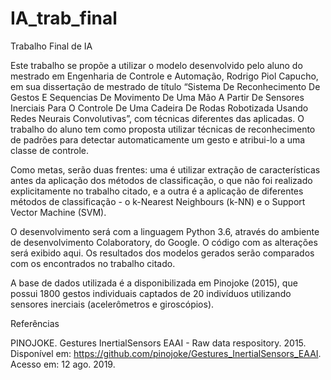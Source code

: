# IA_trab_final

Trabalho Final de IA

Este trabalho se propõe a utilizar o modelo desenvolvido pelo aluno do mestrado em Engenharia de Controle e Automação, Rodrigo Piol Capucho, em sua dissertação de mestrado de título “Sistema De Reconhecimento De Gestos E Sequencias De Movimento De Uma Mão A Partir De Sensores Inerciais Para O Controle De Uma Cadeira De Rodas Robotizada Usando Redes Neurais Convolutivas”, com técnicas diferentes das aplicadas. O trabalho do aluno tem como proposta utilizar técnicas de reconhecimento de padrões para detectar automaticamente um gesto e atribui-lo a uma classe de controle.

Como metas, serão duas frentes: uma é utilizar extração de características antes da aplicação dos métodos de classificação, o que não foi realizado explicitamente no trabalho citado, e a outra é a aplicação de diferentes métodos de classificação - o k-Nearest Neighbours (k-NN) e o Support Vector Machine (SVM).

O desenvolvimento será com a linguagem Python 3.6, através do ambiente de desenvolvimento Colaboratory, do Google. O código com as alterações será exibido aqui. Os resultados dos modelos gerados serão comparados com os encontrados no trabalho citado.

A base de dados utilizada é a disponibilizada em Pinojoke (2015), que possui 1800 gestos individuais captados de 20 indivíduos utilizando sensores inerciais (acelerômetros e giroscópios).


Referências

PINOJOKE. Gestures InertialSensors EAAI - Raw data respository. 2015. Disponível em:
<https://github.com/pinojoke/Gestures_InertialSensors_EAAI>. Acesso em: 12 ago. 2019.
